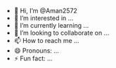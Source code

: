 - 👋 Hi, I’m @Aman2572
- 👀 I’m interested in ...
- 🌱 I’m currently learning ...
- 💞️ I’m looking to collaborate on ...
- 📫 How to reach me ...
- 😄 Pronouns: ...
- ⚡ Fun fact: ...

<!---
Aman2572/Aman2572 is a ✨ special ✨ repository because its `README.md` (this file) appears on your GitHub profile.
You can click the Preview link to take a look at your changes.
ggh tggffjddtju
